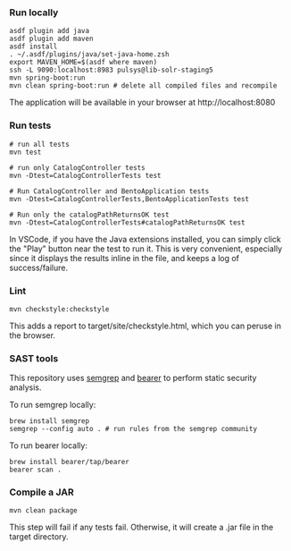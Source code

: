 ### Run locally

```
asdf plugin add java
asdf plugin add maven
asdf install
. ~/.asdf/plugins/java/set-java-home.zsh
export MAVEN_HOME=$(asdf where maven)
ssh -L 9090:localhost:8983 pulsys@lib-solr-staging5
mvn spring-boot:run
mvn clean spring-boot:run # delete all compiled files and recompile
```

The application will be available in your browser at http://localhost:8080

### Run tests

```
# run all tests
mvn test

# run only CatalogController tests
mvn -Dtest=CatalogControllerTests test

# Run CatalogController and BentoApplication tests
mvn -Dtest=CatalogControllerTests,BentoApplicationTests test

# Run only the catalogPathReturnsOK test
mvn -Dtest=CatalogControllerTests#catalogPathReturnsOK test
```

In VSCode, if you have the Java extensions installed, you can simply click the
"Play" button near the test to run it.  This is very convenient, especially since it
displays the results inline in the file, and keeps a log of success/failure.

### Lint

`mvn checkstyle:checkstyle`

This adds a report to target/site/checkstyle.html, which you can peruse in the browser.

### SAST tools


This repository uses [semgrep](https://semgrep.dev/)
and [bearer](https://github.com/bearer/bearer) to
perform static security analysis.

To run semgrep locally:

```
brew install semgrep
semgrep --config auto . # run rules from the semgrep community
```

To run bearer locally:

```
brew install bearer/tap/bearer
bearer scan .
```

### Compile a JAR

```
mvn clean package
```
This step will fail if any tests fail.  Otherwise, it will create a .jar file in the target directory.
